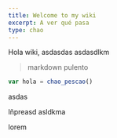 ```yaml
---
title: Welcome to my wiki
excerpt: A ver qué pasa
type: chao
---
```


Hola wiki, asdasdas asdasdlkm 

> markdown pulento

```javascript
var hola = chao_pescao()
```
asdas


lñpreasd asldkma 

lorem
